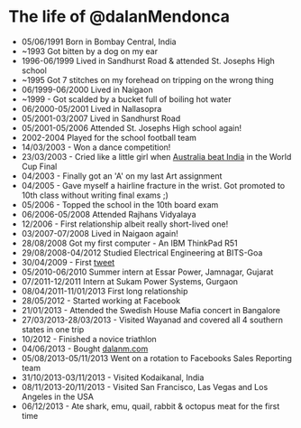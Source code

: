 The life of @dalanMendonca
===============

- 05/06/1991 Born in Bombay Central, India
- ~1993 Got bitten by a dog on my ear
- 1996-06/1999 Lived in Sandhurst Road & attended St. Josephs High school
- ~1995 Got 7 stitches on my forehead on tripping on the wrong thing
- 06/1999-06/2000 Lived in Naigaon
- ~1999 - Got scalded by a bucket full of boiling hot water 
- 06/2000-05/2001 Lived in Nallasopra
- 05/2001-03/2007 Lived in Sandhurst Road 
- 05/2001-05/2006 Attended St. Josephs High school again!
- 2002-2004 Played for the school football team
- 14/03/2003 - Won a dance competition!
- 23/03/2003 - Cried like a little girl when [Australia beat India](http://www.espncricinfo.com/ci/engine/current/match/65286.html) in the World Cup Final
- 04/2003 - Finally got an 'A' on my last Art assignment
- 04/2005 - Gave myself a hairline fracture in the wrist. Got promoted to 10th class without writing final exams ;)
- 05/2006 - Topped the school in the 10th board exam
- 06/2006-05/2008 Attended Rajhans Vidyalaya
- 12/2006 - First relationship albeit really short-lived one!
- 03/2007-07/2008 Lived in Naigaon again!
- 28/08/2008 Got my first computer - An IBM ThinkPad R51
- 29/08/2008-04/2012 Studied Electrical Engineering at BITS-Goa
- 30/04/2009 - First [tweet](https://twitter.com/dalanMendonca/status/1651624803)
- 05/2010-06/2010 Summer intern at Essar Power, Jamnagar, Gujarat
- 07/2011-12/2011 Intern at Sukam Power Systems, Gurgaon
- 08/04/2011-11/01/2013 First long relationship
- 28/05/2012 - Started working at Facebook
- 21/01/2013 - Attended the Swedish House Mafia concert in Bangalore
- 27/03/2013-28/03/2013 - Visited Wayanad and covered all 4 southern states in one trip
- 10/2012 - Finished a novice triathlon
- 04/06/2013 - Bought [dalanm.com](http://www.dalanm.com)
- 05/08/2013-05/11/2013 Went on a rotation to Facebooks Sales Reporting team
- 31/10/2013-03/11/2013 - Visited Kodaikanal, India
- 08/11/2013-20/11/2013 - Visited San Francisco, Las Vegas and Los Angeles in the USA
- 06/12/2013 - Ate shark, emu, quail, rabbit & octopus meat for the first time